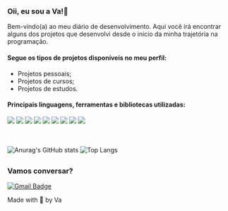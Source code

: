 ### Oii, eu sou a Va!👋


Bem-vindo(a) ao meu diário de desenvolvimento. Aqui você irá encontrar alguns dos projetos que desenvolvi desde o início da minha trajetória na programação. 

<div display="block" class="container"> 
  
#### Segue os tipos de projetos disponíveis no meu perfil: 
- Projetos pessoais; 
    <br>
-  Projetos de cursos; 
    <br>
-  Projetos de estudos. 
    <br>
    
</div>

#### Principais linguagens, ferramentas e bibliotecas utilizadas: 
<div style="display: inline_block">

 <img src="https://img.shields.io/badge/JavaScript-191E24?style=for-the-badge&logo=javascript&logoColor=C770F0"/>
 <img src="https://img.shields.io/badge/TypeScript-191E24?style=for-the-badge&logo=typescript&logoColor=C770F0" />
 <img src="https://img.shields.io/badge/React-191E24?style=for-the-badge&logo=react&logoColor=C770F0" />
 <img src="https://img.shields.io/badge/Next.js-191E24?style=for-the-badge&logo=next.js&logoColor=C770F0" />
 <img src="https://img.shields.io/badge/HTML5-191E24?style=for-the-badge&logo=html5&logoColor=C770F0" />
 <img src="https://img.shields.io/badge/CSS3-191E24?style=for-the-badge&logo=css3&logoColor=C770F0" />
 <img src="https://img.shields.io/badge/Sass-191E24?style=for-the-badge&logo=sass&logoColor=C770F0" />
 <img src="https://img.shields.io/badge/Styled_Components-191E24?style=for-the-badge&logo=styled-components&logoColor=C770F0" />
 <img src="https://img.shields.io/badge/Figma-191E24?style=for-the-badge&logo=figma&logoColor=C770F0" />

</div>

<br>
<br>

  ![Anurag's GitHub stats](https://github-readme-stats.vercel.app/api?username=vanessaugioni&show_icons=true&theme=radical&title_color=C770F0&bg_color=0A0E12&icon_color=C770F0&text_color=FFFFFF&border_radius=4&hide_border=false)
  ![Top Langs](https://github-readme-stats.vercel.app/api/top-langs/?username=vanessaugioni&layout=compact&langs_count=6&theme=tokyonight&bg_color=0A0E12)

  ##

### Vamos conversar?
 
[![Gmail Badge](https://img.shields.io/badge/vanessaugionicontato@gmail.com-6B2AAD?style=flat-square&logo=Gmail&logoColor=white&link=mailto:vanessaugionicontato@gmail.com)](mailto:vanessaugionicontato@gmail.com)

Made with 💜 by Va
